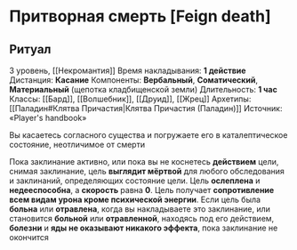 # Притворная смерть [Feign death]
## Ритуал
3 уровень, [[Некромантия]]
Время накладывания: **1 действие**
Дистанция: **Касание**
Компоненты: **Вербальный**, **Соматический**, **Материальный** (щепотка кладбищенской земли)
Длительность: **1 час**
Классы: [[Бард]], [[Волшебник]], [[Друид]], [[Жрец]]
Архетипы: [[Паладин#Клятва Причастия|Клятва Причастия (Паладин)]]
Источник: «Player's handbook»

Вы касаетесь согласного существа и погружаете его в каталептическое состояние, неотличимое от смерти

Пока заклинание активно, или пока вы не коснетесь **действием** цели, снимая заклинание, цель **выглядит мёртвой** для любого обследования и заклинаний, определяющих состояние цели. Цель **ослеплена** и **недееспособна**, а **скорость** равна **0**. Цель получает **сопротивление всем видам урона кроме психической энергии**. Если цель была **больна** или **отравлена**, когда вы накладываете это заклинание, или становится **больной** или **отравленной**, находясь под его действием, **болезни** и **яды не оказывают никакого эффекта**, пока заклинание не окончится